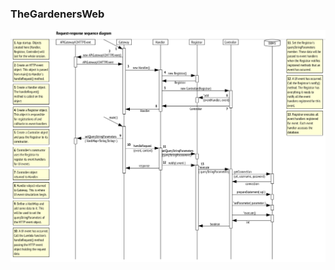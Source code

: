 ### TheGardenersWeb

![text](https://github.com/PaulGreer1/TheGardenersWeb/blob/main/REQUEST_RESPONSE_SEQUENCE_DIAGRAM.png)

